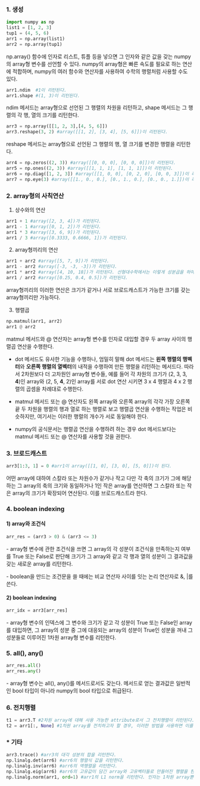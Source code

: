 ### 1. 생성

```python
import numpy as np
list1 = [1, 2, 3]
tup1 = (4, 5, 6)
arr1 = np.array(list1)
arr2 = np.array(tup1)
```

np.array() 함수에 인자로 리스트, 튜플 등을 넣으면 그 인자와 같은 값을 갖는 numpy의 array형 변수를 선언할 수 있다. numpy의 array형은 빠른 속도를 필요로 하는 연산에 적합하며, numpy의 여러 함수와 연산자를 사용하여 수학의 행렬처럼 사용할 수도 있다.

```python
arr1.ndim  #1이 리턴된다.
arr1.shape #(1, 3)이 리턴된다.
```

ndim 메서드는 array형으로 선언된 그 행렬의 차원을 리턴하고, shape 메서드는 그 행렬의 각 행, 열의 크기를 리턴한다.

```python
arr3 = np.array([[1, 2, 3],[4, 5, 6]])
arr3.reshape(3, 2) #array([[1, 2], [3, 4], [5, 6]])이 리턴된다.
```
reshape 메서드는 array형으로 선언된 그 행렬의 행, 열 크기를 변경한 행렬을 리턴한다.

```python
arr4 = np.zeros((2, 3)) #array([[0, 0, 0], [0, 0, 0]])이 리턴된다.
arr5 = np.ones((2, 3)) #array([[1, 1, 1], [1, 1, 1]])이 리턴된다.
arr6 = np.diag([1, 2, 3]) #array([[1, 0, 0], [0, 2, 0], [0, 0, 3]])이 리턴된다.
arr7 = np.eye(3) #array([[1., 0., 0.], [0., 1., 0.], [0., 0., 1.]])이 리턴된다. 각 성분을 정수형으로 하고 싶다면 인자로 dtype=int를 추가로 넣어야 한다.
```

### 2. array형의 사칙연산

1) 상수와의 연산
```python
arr1 + 1 #array([2, 3, 4])가 리턴된다.
arr1 - 1 #array([0, 1, 2])가 리턴된다.
arr1 * 3 #array([3, 6, 9])가 리턴된다.
arr1 / 3 #array([0.3333, 0.6666, 1])가 리턴된다.
```


2) array형끼리의 연산

```python
arr1 + arr2 #array([5, 7, 9])가 리턴된다.
arr1 - arr2 #array([-3, -3, -3])가 리턴된다.
arr1 * arr2 #array([4, 10, 18])가 리턴된다. 선형대수학에서는 이렇게 성분곱을 하여 행렬을 얻는 연산을 Hadamard product라 한다. 
arr1 / arr2 #array([0.25, 0.4, 0.5])가 리턴된다.
```

array형끼리의 이러한 연산은 크기가 같거나 서로 브로드캐스트가 가능한 크기를 갖는 array형끼리만 가능하다.


3) 행렬곱

```python
np.matmul(arr1, arr2)
arr1 @ arr2
```


matmul 메서드와 @ 연산자는 array형 변수를 인자로 대입할 경우 두 array 사이의 행렬곱 연산을 수행한다.

- dot 메서드도 유사한 기능을 수행하나, 엄밀히 말해 dot 메서드는 **왼쪽 행렬의 행벡터**와 **오른쪽 행렬의 열벡터**의 내적을 수행하여 만든 행렬을 리턴하는 메서드다. 따라서 2차원보다 더 고차원인 array형 변수들, 예를 들어 각 차원의 크기가 (2, 3, 3, **4**)인 array와 (2, 5, **4**, 2)인 array를 서로 dot 연산 시키면 3 x 4 행렬과 4 x 2 행렬의 곱셈을 차례대로 수행한다.

- matmul 메서드 또는 @ 연산자도 왼쪽 array와 오른쪽 array의 각각 가장 오른쪽 끝 두 차원을 행렬의 행과 열로 하는 행렬로 보고 행렬곱 연산을 수행하는 작업은 비슷하지만, 여기서는 이러한 행렬의 개수가 서로 동일해야 한다. 

- numpy의 공식문서는 행렬곱 연산을 수행하려 하는 경우 dot 메서드보다는 matmul 메서드 또는 @ 연산자를 사용할 것을 권한다.


### 3. 브로드캐스트

```python
arr3[1:3, 1] = 0 #arr1이 array([[1, 0], [3, 0], [5, 0]])이 된다. 
```

어떤 array에 대하여 스칼라 또는 차원수가 같거나 작고 다만 각 축의 크기가 그에 해당하는 그 array의 축의 크기와 동일하거나 1인 작은 array를 연산하면 그 스칼라 또는 작은 array의 크기가 확장되어 연산된다. 이를 브로드캐스트라 한다.


### 4. boolean indexing


#### 1) array와 조건식

```python
arr_res = (arr3 > 0) & (arr3 <= 3) 
```

\- array형 변수에 관한 조건식을 쓰면 그 array의 각 성분이 조건식을 만족하는지 여부를 True 또는 False로 판단해 크기가 그 array와 같고 각 행과 열의 성분이 그 결과값을 갖는 새로운 array를 리턴한다. 

\- boolean을 만드는 조건문을 쓸 때에는 비교 연산자 사이를 잇는 논리 연산자로 &, |를 쓴다.

#### 2) boolean indexing

```python
arr_idx = arr3[arr_res] 
```

\- array형 변수의 인덱스에 그 변수와 크기가 같고 각 성분이 True 또는 False인 array를 대입하면, 그 array의 성분 중 그에 대응되는 array의 성분이 True인 성분을 꺼내 그 성분들로 이루어진 1차원 array형 변수를 리턴한다.


### 5. all(), any()

```python
arr_res.all()
arr_res.any()
```

\- array형 변수는 all(), any()를 메서드로서도 갖는다. 메서드로 얻는 결과값은 일반적인 bool 타입이 아니라 numpy의 bool 타입으로 취급된다.


### 6. 전치행렬

```python
t1 = arr3.T #2차원 array에 대해 사용 가능한 attribute로서 그 전치행렬이 리턴된다. 1차원 array의 경우에는 자기 자신이 리턴된다.
t2 = arr1[:, None] #1차원 array를 전치하고자 할 경우, 이러한 방법을 사용하면 이를 전치한 전치행렬이 리턴된다. 2차원 array에 대해서는 이러한 방법을 사용하면 자기 자신이 리턴된다.
```


### * 기타

```python
arr3.trace() #arr3의 대각 성분의 합을 리턴한다.
np.linalg.det(arr6) #arr6의 행렬식 값을 리턴한다.
np.linalg.inv(arr6) #arr6의 역행렬을 리턴한다.
np.linalg.eig(arr6) #arr6의 고유값이 담긴 array와 고유벡터들로 만들어진 행렬을 한 튜플에 담아 리턴한다.
np.linalg.norm(arr1, ord=1) #arr1의 L1 norm을 리턴한다. 인자는 1차원 array뿐 아니라 2차원 array도 가능하다. 이 경우 axis라는 값을 지정하여 파라미터로 전달하면 그 축 방향으로 벡터인 것으로 보고 norm을 계산해 이들을 모은 array를 리턴한다. 한편 ord값을 1이 아니라 2로 지정하면 L2 norm을 리턴한다.
```

